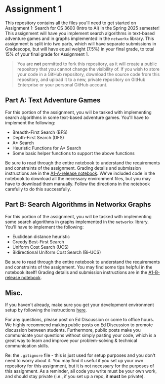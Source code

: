 # Assignment 1
This repository contains all the files you'll need to get started on Assignment 1: Search for CS 3600 (Intro to AI) in the Spring 2025 semester! This assignment will have you implement search algorithms in text-based adventure games and in graphs implemented in the `networkx` library. This assignment is split into two parts, which will have separate submissions in Gradescope, but will have equal weight (7.5%) in your final grade, to total 15% of your final grade for Assignment 1. 

> You are **not** permitted to fork this repository, as it will create a public repository that you cannot change the visibility of. If you wish to store your code in a GitHub repository, download the source code from this repository, and upload it to a new, private repository on GitHub Enterprise or your personal GitHub account. 

## Part A: Text Adventure Games
For this portion of the assignment, you will be tasked with implementing search algorithms in some text-based adventure games. You'll have to implement the following: 
- Breadth-First Search (BFS)
- Depth-First Search (DFS) 
- A* Search
- Heuristic Functions for A* Search
- Some basic helper functions to support the above functions

Be sure to read through the entire notebook to understand the requirements and constraints of the assignment. Grading details and submission instructions are in the [A1-A-release notebook](/A1-A/A1-A-release.ipynb). We've included code in the notebook to download all the necessary environment files, but you may have to download them manually. Follow the directions in the notebook carefully to do this successfully.

## Part B: Search Algorithms in Networkx Graphs
For this portion of the assignment, you will be tasked with implementing some search algorithms in graphs implemented in the `networkx` library. You'll have to implement the following:
- Euclidean distance heuristic
- Greedy Best-First Search
- Uniform Cost Search (UCS)
- Bidirectional Uniform Cost Search (Bi-UCS)

Be sure to read through the entire notebook to understand the requirements and constraints of the assignment. You may find some tips helpful in the notebook itself! Grading details and submission instructions are in the [A1-B-release notebook](/A1-B/A1-B-release.ipynb). 

## Misc. 
If you haven't already, make sure you get your development environment setup by following the instructions [here](https://github.gatech.edu/CS-3600-Spring-25/dev-environment-setup).

For any questions, please post on Ed Discussion or come to office hours. We highly recommend making public posts on Ed Discussion to promote discussion between students. Furthermore, public posts make you communicate your questions without simply pasting your code, which is a great way to learn and improve your problem-solving & technical communication skills.

Re: the `.gitignore` file - this is just used for setup purposes and you don't need to worry about it. You may find it useful if you set up your own repository for this assignment, but it is not necessary for the purposes of this assignment. As a reminder, all code you write must be your own work, and should stay private (i.e., if you set up a repo, it **must** be private).